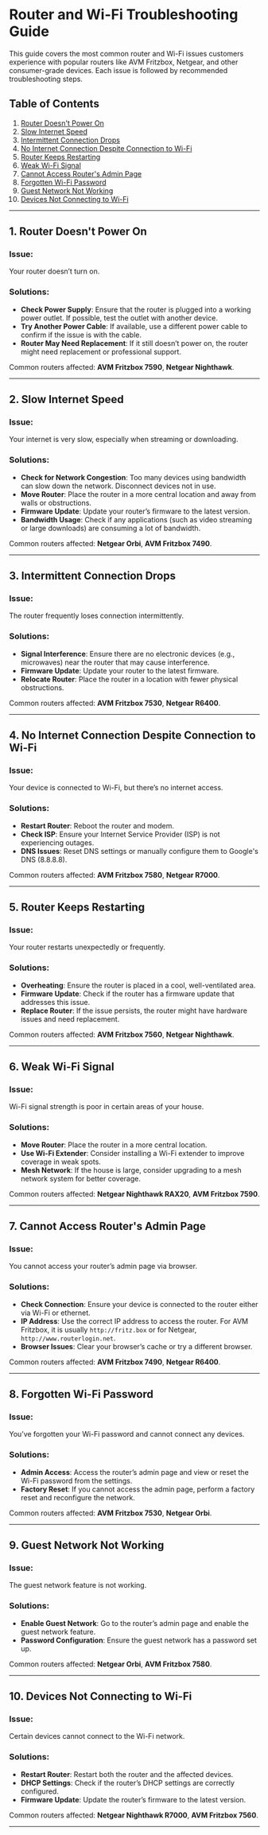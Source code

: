 # Router and Wi-Fi Troubleshooting Guide

This guide covers the most common router and Wi-Fi issues customers experience with popular routers like AVM Fritzbox, Netgear, and other consumer-grade devices. Each issue is followed by recommended troubleshooting steps.

## Table of Contents
1. [Router Doesn't Power On](#router-doesnt-power-on)
2. [Slow Internet Speed](#slow-internet-speed)
3. [Intermittent Connection Drops](#intermittent-connection-drops)
4. [No Internet Connection Despite Connection to Wi-Fi](#no-internet-connection-despite-connection-to-wi-fi)
5. [Router Keeps Restarting](#router-keeps-restarting)
6. [Weak Wi-Fi Signal](#weak-wi-fi-signal)
7. [Cannot Access Router's Admin Page](#cannot-access-routers-admin-page)
8. [Forgotten Wi-Fi Password](#forgotten-wi-fi-password)
9. [Guest Network Not Working](#guest-network-not-working)
10. [Devices Not Connecting to Wi-Fi](#devices-not-connecting-to-wi-fi)

---

## 1. Router Doesn't Power On

### Issue:
Your router doesn’t turn on.

### Solutions:
- **Check Power Supply**: Ensure that the router is plugged into a working power outlet. If possible, test the outlet with another device.
- **Try Another Power Cable**: If available, use a different power cable to confirm if the issue is with the cable.
- **Router May Need Replacement**: If it still doesn’t power on, the router might need replacement or professional support.

Common routers affected: **AVM Fritzbox 7590**, **Netgear Nighthawk**.

---

## 2. Slow Internet Speed

### Issue:
Your internet is very slow, especially when streaming or downloading.

### Solutions:
- **Check for Network Congestion**: Too many devices using bandwidth can slow down the network. Disconnect devices not in use.
- **Move Router**: Place the router in a more central location and away from walls or obstructions.
- **Firmware Update**: Update your router’s firmware to the latest version.
- **Bandwidth Usage**: Check if any applications (such as video streaming or large downloads) are consuming a lot of bandwidth.

Common routers affected: **Netgear Orbi**, **AVM Fritzbox 7490**.

---

## 3. Intermittent Connection Drops

### Issue:
The router frequently loses connection intermittently.

### Solutions:
- **Signal Interference**: Ensure there are no electronic devices (e.g., microwaves) near the router that may cause interference.
- **Firmware Update**: Update your router to the latest firmware.
- **Relocate Router**: Place the router in a location with fewer physical obstructions.

Common routers affected: **AVM Fritzbox 7530**, **Netgear R6400**.

---

## 4. No Internet Connection Despite Connection to Wi-Fi

### Issue:
Your device is connected to Wi-Fi, but there’s no internet access.

### Solutions:
- **Restart Router**: Reboot the router and modem.
- **Check ISP**: Ensure your Internet Service Provider (ISP) is not experiencing outages.
- **DNS Issues**: Reset DNS settings or manually configure them to Google's DNS (8.8.8.8).

Common routers affected: **AVM Fritzbox 7580**, **Netgear R7000**.

---

## 5. Router Keeps Restarting

### Issue:
Your router restarts unexpectedly or frequently.

### Solutions:
- **Overheating**: Ensure the router is placed in a cool, well-ventilated area.
- **Firmware Update**: Check if the router has a firmware update that addresses this issue.
- **Replace Router**: If the issue persists, the router might have hardware issues and need replacement.

Common routers affected: **AVM Fritzbox 7560**, **Netgear Nighthawk**.

---

## 6. Weak Wi-Fi Signal

### Issue:
Wi-Fi signal strength is poor in certain areas of your house.

### Solutions:
- **Move Router**: Place the router in a more central location.
- **Use Wi-Fi Extender**: Consider installing a Wi-Fi extender to improve coverage in weak spots.
- **Mesh Network**: If the house is large, consider upgrading to a mesh network system for better coverage.

Common routers affected: **Netgear Nighthawk RAX20**, **AVM Fritzbox 7590**.

---

## 7. Cannot Access Router's Admin Page

### Issue:
You cannot access your router’s admin page via browser.

### Solutions:
- **Check Connection**: Ensure your device is connected to the router either via Wi-Fi or ethernet.
- **IP Address**: Use the correct IP address to access the router. For AVM Fritzbox, it is usually `http://fritz.box` or for Netgear, `http://www.routerlogin.net`.
- **Browser Issues**: Clear your browser’s cache or try a different browser.

Common routers affected: **AVM Fritzbox 7490**, **Netgear R6400**.

---

## 8. Forgotten Wi-Fi Password

### Issue:
You’ve forgotten your Wi-Fi password and cannot connect any devices.

### Solutions:
- **Admin Access**: Access the router’s admin page and view or reset the Wi-Fi password from the settings.
- **Factory Reset**: If you cannot access the admin page, perform a factory reset and reconfigure the network.

Common routers affected: **AVM Fritzbox 7530**, **Netgear Orbi**.

---

## 9. Guest Network Not Working

### Issue:
The guest network feature is not working.

### Solutions:
- **Enable Guest Network**: Go to the router’s admin page and enable the guest network feature.
- **Password Configuration**: Ensure the guest network has a password set up.

Common routers affected: **Netgear Orbi**, **AVM Fritzbox 7580**.

---

## 10. Devices Not Connecting to Wi-Fi

### Issue:
Certain devices cannot connect to the Wi-Fi network.

### Solutions:
- **Restart Router**: Restart both the router and the affected devices.
- **DHCP Settings**: Check if the router’s DHCP settings are correctly configured.
- **Firmware Update**: Update the router’s firmware to the latest version.

Common routers affected: **Netgear Nighthawk R7000**, **AVM Fritzbox 7560**.

---
